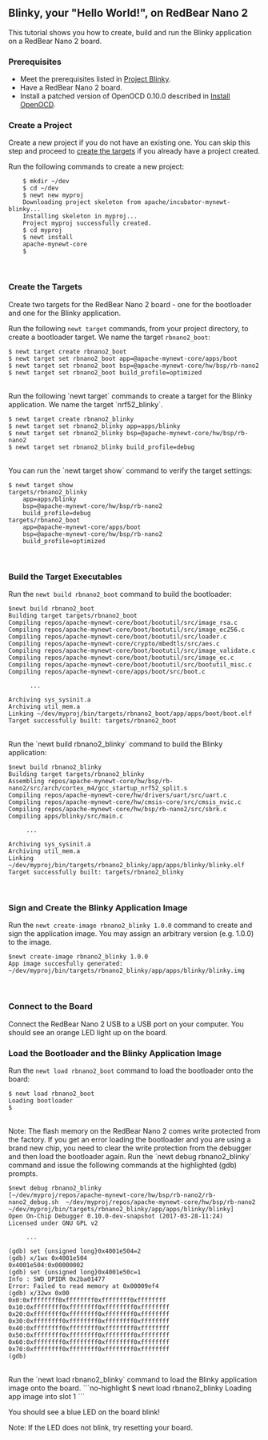 ## Blinky, your "Hello World!", on RedBear Nano 2

This tutorial shows you how to create, build and run the Blinky application on a RedBear Nano 2 board.
<br>

### Prerequisites

* Meet the prerequisites listed in [Project Blinky](/os/tutorials/blinky.md).
* Have a RedBear Nano 2 board. 
* Install a patched version of OpenOCD 0.10.0 described in [Install OpenOCD](/os/get_started/cross_tools/).

### Create a Project  
Create a new project if you do not have an existing one.  You can skip this step and proceed to [create the targets](#create_targets) if you already have a project created.  

Run the following commands to create a new project:

```no-highlight
    $ mkdir ~/dev
    $ cd ~/dev
    $ newt new myproj
    Downloading project skeleton from apache/incubator-mynewt-blinky...
    Installing skeleton in myproj...
    Project myproj successfully created.
    $ cd myproj
    $ newt install
    apache-mynewt-core
    $
``` 

<br>

### <a name="create_targets"></a>Create the Targets

Create two targets for the RedBear Nano 2 board - one for the bootloader and one for the Blinky application.

Run the following `newt target` commands, from your project directory, to create a bootloader target. We name the target `rbnano2_boot`:

```no-highlight
$ newt target create rbnano2_boot
$ newt target set rbnano2_boot app=@apache-mynewt-core/apps/boot
$ newt target set rbnano2_boot bsp=@apache-mynewt-core/hw/bsp/rb-nano2
$ newt target set rbnano2_boot build_profile=optimized
```

<br>
Run the following `newt target` commands to create a target for the Blinky application. We name the target `nrf52_blinky`.

```no-highlight
$ newt target create rbnano2_blinky
$ newt target set rbnano2_blinky app=apps/blinky
$ newt target set rbnano2_blinky bsp=@apache-mynewt-core/hw/bsp/rb-nano2
$ newt target set rbnano2_blinky build_profile=debug
```
<br>
You can run the `newt target show` command to verify the target settings:

```no-highlight
$ newt target show 
targets/rbnano2_blinky
    app=apps/blinky
    bsp=@apache-mynewt-core/hw/bsp/rb-nano2
    build_profile=debug
targets/rbnano2_boot
    app=@apache-mynewt-core/apps/boot
    bsp=@apache-mynewt-core/hw/bsp/rb-nano2
    build_profile=optimized
```
<br>

### Build the Target Executables 

Run the `newt build rbnano2_boot` command to build the bootloader:

```no-highlight
$newt build rbnano2_boot
Building target targets/rbnano2_boot
Compiling repos/apache-mynewt-core/boot/bootutil/src/image_rsa.c
Compiling repos/apache-mynewt-core/boot/bootutil/src/image_ec256.c
Compiling repos/apache-mynewt-core/boot/bootutil/src/loader.c
Compiling repos/apache-mynewt-core/crypto/mbedtls/src/aes.c
Compiling repos/apache-mynewt-core/boot/bootutil/src/image_validate.c
Compiling repos/apache-mynewt-core/boot/bootutil/src/image_ec.c
Compiling repos/apache-mynewt-core/boot/bootutil/src/bootutil_misc.c
Compiling repos/apache-mynewt-core/apps/boot/src/boot.c

      ...

Archiving sys_sysinit.a
Archiving util_mem.a
Linking ~/dev/myproj/bin/targets/rbnano2_boot/app/apps/boot/boot.elf
Target successfully built: targets/rbnano2_boot
```

<br>
Run the `newt build rbnano2_blinky` command to build the Blinky application:

```no-highlight
$newt build rbnano2_blinky
Building target targets/rbnano2_blinky
Assembling repos/apache-mynewt-core/hw/bsp/rb-nano2/src/arch/cortex_m4/gcc_startup_nrf52_split.s
Compiling repos/apache-mynewt-core/hw/drivers/uart/src/uart.c
Compiling repos/apache-mynewt-core/hw/cmsis-core/src/cmsis_nvic.c
Compiling repos/apache-mynewt-core/hw/bsp/rb-nano2/src/sbrk.c
Compiling apps/blinky/src/main.c

     ...

Archiving sys_sysinit.a
Archiving util_mem.a
Linking ~/dev/myproj/bin/targets/rbnano2_blinky/app/apps/blinky/blinky.elf
Target successfully built: targets/rbnano2_blinky

```

<br>

### Sign and Create the Blinky Application Image 

Run the `newt create-image rbnano2_blinky 1.0.0` command to create and sign the application image. You may assign an arbitrary version (e.g. 1.0.0) to the image.

```no-highlight
$newt create-image rbnano2_blinky 1.0.0
App image succesfully generated: ~/dev/myproj/bin/targets/rbnano2_blinky/app/apps/blinky/blinky.img
```

<br>

### Connect to the Board

Connect the RedBear Nano 2 USB to a USB port on your computer. You should see an orange LED light up on the board.

        
### Load the Bootloader and the Blinky Application Image

Run the `newt load rbnano2_boot` command to load the bootloader onto the board: 

```no-highlight
$ newt load rbnano2_boot
Loading bootloader
$
```
<br>
Note: The flash memory on the RedBear Nano 2 comes write protected from the factory. If you get an error loading the bootloader and you are using a brand new chip, you need to clear the write protection from the debugger and then load the bootloader again.  Run the `newt debug rbnano2_blinky` command and issue the following commands at the highlighted (gdb) prompts.  

```hl_lines="8 9 11 14"
$newt debug rbnano2_blinky
[~/dev/myproj/repos/apache-mynewt-core/hw/bsp/rb-nano2/rb-nano2_debug.sh  ~/dev/myproj/repos/apache-mynewt-core/hw/bsp/rb-nano2 ~/dev/myproj/bin/targets/rbnano2_blinky/app/apps/blinky/blinky]
Open On-Chip Debugger 0.10.0-dev-snapshot (2017-03-28-11:24)
Licensed under GNU GPL v2

     ...

(gdb) set {unsigned long}0x4001e504=2
(gdb) x/1wx 0x4001e504
0x4001e504:0x00000002
(gdb) set {unsigned long}0x4001e50c=1
Info : SWD DPIDR 0x2ba01477
Error: Failed to read memory at 0x00009ef4
(gdb) x/32wx 0x00
0x0:0xffffffff0xffffffff0xffffffff0xffffffff
0x10:0xffffffff0xffffffff0xffffffff0xffffffff
0x20:0xffffffff0xffffffff0xffffffff0xffffffff
0x30:0xffffffff0xffffffff0xffffffff0xffffffff
0x40:0xffffffff0xffffffff0xffffffff0xffffffff
0x50:0xffffffff0xffffffff0xffffffff0xffffffff
0x60:0xffffffff0xffffffff0xffffffff0xffffffff
0x70:0xffffffff0xffffffff0xffffffff0xffffffff
(gdb)
```

<br>
Run the `newt load rbnano2_blinky` command to load the Blinky application image onto the board.
```no-highlight
$ newt load rbnano2_blinky
Loading app image into slot 1
```

You should see a blue LED on the board blink!

Note: If the LED does not blink, try resetting your board.
